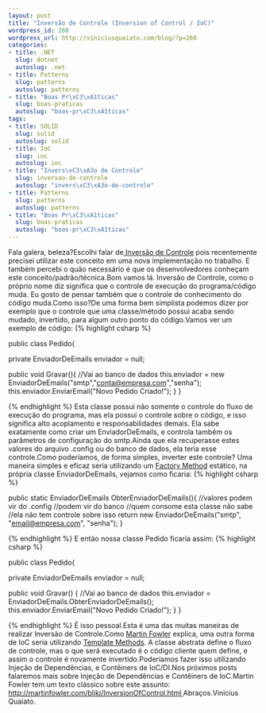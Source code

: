 ```yaml
---
layout: post
title: "Inversão de Controle (Inversion of Control / IoC)"
wordpress_id: 260
wordpress_url: http://viniciusquaiato.com/blog/?p=260
categories:
- title: .NET
  slug: dotnet
  autoslug: .net
- title: Patterns
  slug: patterns
  autoslug: patterns
- title: "Boas Pr\xC3\xA1ticas"
  slug: boas-praticas
  autoslug: "boas-pr\xC3\xA1ticas"
tags:
- title: SOLID
  slug: solid
  autoslug: solid
- title: IoC
  slug: ioc
  autoslug: ioc
- title: "Invers\xC3\xA3o de Controle"
  slug: inversao-de-controle
  autoslug: "invers\xC3\xA3o-de-controle"
- title: Patterns
  slug: patterns
  autoslug: patterns
- title: "Boas Pr\xC3\xA1ticas"
  slug: boas-praticas
  autoslug: "boas-pr\xC3\xA1ticas"
---
```

Fala galera, beleza?Escolhi falar de[ Inversão de Controle](http://pt.wikipedia.org/wiki/Invers%C3%A3o_de_controle) pois recentemente precisei utilizar este conceito em uma nova implementação no trabalho. E também percebi o quão necessário é que os desenvolvedores conheçam este conceito/padrão/técnica.Bom vamos lá. Inversão de Controle, como o próprio nome diz significa que o controle de execução do programa/código muda. Eu gosto de pensar também que o controle de conhecimento do código muda.Como isso?De uma forma bem simplista podemos dizer por exemplo que o controle que uma classe/método possui acaba sendo mudado, invertido, para algum outro ponto do código.Vamos ver um exemplo de código:
{% highlight csharp %}

public class Pedido{

  private EnviadorDeEmails enviador = null;

  public void Gravar(){
      //Vai ao banco de dados
      this.enviador = new EnviadorDeEmails("smtp","conta@empresa.com","senha");
      this.enviador.EnviarEmail("Novo Pedido Criado!");
  }
}

{% endhighlight %}
Esta classe possui não somente o controle do fluxo de execução do programa, mas ela possui o controle sobre o código, e isso significa alto acoplamento e responsabilidades demais. Ela sabe exatamente como criar um EnviadorDeEmails, e controla também os parâmetros de configuração do smtp.Ainda que ela recuperasse estes valores do arquivo .config ou do banco de dados, ela teria esse controle.Como poderíamos, de forma simples, inverter este controle? Uma maneira simples e eficaz seria utilizando um [Factory Method](http://www.dofactory.com/patterns/patternfactory.aspx) estático, na própria classe EnviadorDeEmails, vejamos como ficaria:
{% highlight csharp %}

public
static EnviadorDeEmails ObterEnviadorDeEmails(){    //valores podem vir do .config    //podem vir do banco    //quem consome esta classe não sabe    //ela não tem controle sobre isso
return new EnviadorDeEmails("smtp", "email@empresa.com", "senha");
    }

{% endhighlight %}
E então nossa classe Pedido ficaria assim:
{% highlight csharp %}

public class Pedido{

private EnviadorDeEmails enviador = null;

public void Gravar()    {        //Vai ao banco de dados        this.enviador = EnviadorDeEmails.ObterEnviadorDeEmails();
    this.enviador.EnviarEmail("Novo Pedido Criado!");
    }
}

{% endhighlight %}
É isso pessoal.Esta é uma das muitas maneiras de realizar Inversão de Controle.Como [Martin Fowler](http://martinfowler.com/) explica, uma outra forma de IoC seria utilizando [Template Methods](http://en.wikipedia.org/wiki/Template_method_pattern). A classe abstrata define o fluxo de controle, mas o que será executado é o código cliente quem define, e assim o controle é novamente invertido.Poderíamos fazer isso utilizando Injeção de Dependências, e Contêiners de IoC/DI.Nos próximos posts falaremos mais sobre Injeção de Dependências e Contêiners de IoC.Martin Fowler tem um texto clássico sobre este assunto: [http://martinfowler.com/bliki/InversionOfControl.html ](http://martinfowler.com/bliki/InversionOfControl.html)Abraços.Vinicius Quaiato.
